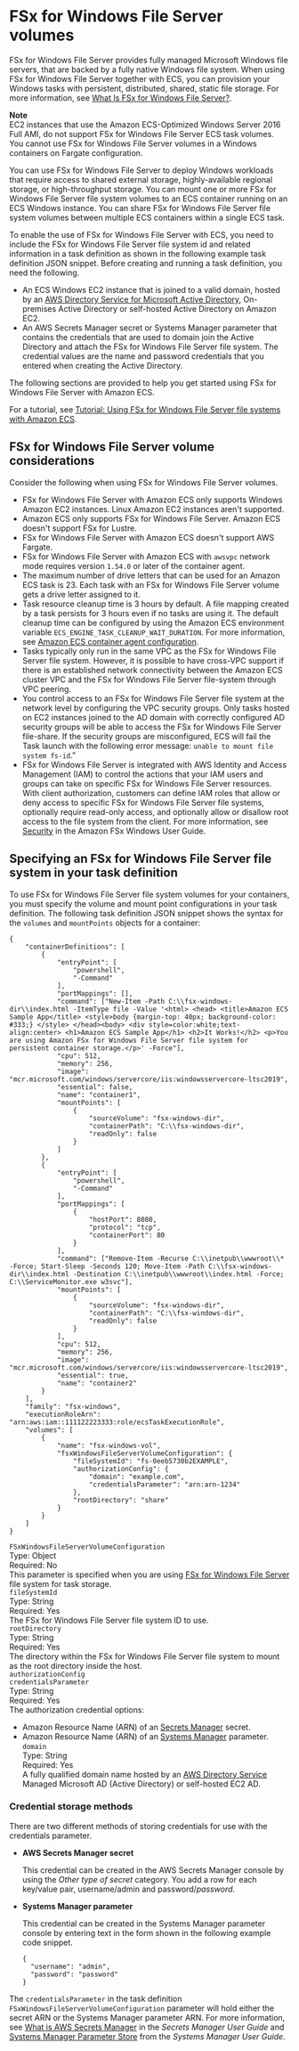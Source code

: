 # FSx for Windows File Server volumes<a name="wfsx-volumes"></a>

FSx for Windows File Server provides fully managed Microsoft Windows file servers, that are backed by a fully native Windows file system\. When using FSx for Windows File Server together with ECS, you can provision your Windows tasks with persistent, distributed, shared, static file storage\. For more information, see [What Is FSx for Windows File Server?](https://docs.aws.amazon.com/fsx/latest/WindowsGuide/what-is.html)\.

**Note**  
EC2 instances that use the Amazon ECS\-Optimized Windows Server 2016 Full AMI, do not support FSx for Windows File Server ECS task volumes\.  
You cannot use FSx for Windows File Server volumes in a Windows containers on Fargate configuration\.

You can use FSx for Windows File Server to deploy Windows workloads that require access to shared external storage, highly\-available regional storage, or high\-throughput storage\. You can mount one or more FSx for Windows File Server file system volumes to an ECS container running on an ECS Windows instance\. You can share FSx for Windows File Server file system volumes between multiple ECS containers within a single ECS task\.

To enable the use of FSx for Windows File Server with ECS, you need to include the FSx for Windows File Server file system id and related information in a task definition as shown in the following example task definition JSON snippet\. Before creating and running a task definition, you need the following\.
+ An ECS Windows EC2 instance that is joined to a valid domain, hosted by an [AWS Directory Service for Microsoft Active Directory](https://docs.aws.amazon.com/directoryservice/latest/admin-guide/directory_microsoft_ad.html), On\-premises Active Directory or self\-hosted Active Directory on Amazon EC2\.
+ An AWS Secrets Manager secret or Systems Manager parameter that contains the credentials that are used to domain join the Active Directory and attach the FSx for Windows File Server file system\. The credential values are the name and password credentials that you entered when creating the Active Directory\.

The following sections are provided to help you get started using FSx for Windows File Server with Amazon ECS\.

For a tutorial, see [Tutorial: Using FSx for Windows File Server file systems with Amazon ECS](tutorial-wfsx-volumes.md)\.

## FSx for Windows File Server volume considerations<a name="wfsx-volume-considerations"></a>

Consider the following when using FSx for Windows File Server volumes\.
+ FSx for Windows File Server with Amazon ECS only supports Windows Amazon EC2 instances\. Linux Amazon EC2 instances aren't supported\.
+ Amazon ECS only supports FSx for Windows File Server\. Amazon ECS doesn't support FSx for Lustre\.
+ FSx for Windows File Server with Amazon ECS doesn't support AWS Fargate\.
+ FSx for Windows File Server with Amazon ECS with `awsvpc` network mode requires version `1.54.0` or later of the container agent\.
+ The maximum number of drive letters that can be used for an Amazon ECS task is 23\. Each task with an FSx for Windows File Server volume gets a drive letter assigned to it\.
+ Task resource cleanup time is 3 hours by default\. A file mapping created by a task persists for 3 hours even if no tasks are using it\. The default cleanup time can be configured by using the Amazon ECS environment variable `ECS_ENGINE_TASK_CLEANUP_WAIT_DURATION`\. For more information, see [Amazon ECS container agent configuration](ecs-agent-config.md)\.
+ Tasks typically only run in the same VPC as the FSx for Windows File Server file system\. However, it is possible to have cross\-VPC support if there is an established network connectivity between the Amazon ECS cluster VPC and the FSx for Windows File Server file\-system through VPC peering\.
+ You control access to an FSx for Windows File Server file system at the network level by configuring the VPC security groups\. Only tasks hosted on EC2 instances joined to the AD domain with correctly configured AD security groups will be able to access the FSx for Windows File Server file\-share\. If the security groups are misconfigured, ECS will fail the Task launch with the following error message: `unable to mount file system fs-id`\.” 
+ FSx for Windows File Server is integrated with AWS Identity and Access Management \(IAM\) to control the actions that your IAM users and groups can take on specific FSx for Windows File Server resources\. With client authorization, customers can define IAM roles that allow or deny access to specific FSx for Windows File Server file systems, optionally require read\-only access, and optionally allow or disallow root access to the file system from the client\. For more information, see [Security](https://docs.aws.amazon.com/fsx/latest/WindowsGuide/security.html) in the Amazon FSx Windows User Guide\.

## Specifying an FSx for Windows File Server file system in your task definition<a name="specify-wfsx-config"></a>

To use FSx for Windows File Server file system volumes for your containers, you must specify the volume and mount point configurations in your task definition\. The following task definition JSON snippet shows the syntax for the `volumes` and `mountPoints` objects for a container:

```
{
    "containerDefinitions": [
        {
            "entryPoint": [
                "powershell",
                "-Command"
            ],
            "portMappings": [],
            "command": ["New-Item -Path C:\\fsx-windows-dir\\index.html -ItemType file -Value '<html> <head> <title>Amazon ECS Sample App</title> <style>body {margin-top: 40px; background-color: #333;} </style> </head><body> <div style=color:white;text-align:center> <h1>Amazon ECS Sample App</h1> <h2>It Works!</h2> <p>You are using Amazon FSx for Windows File Server file system for persistent container storage.</p>' -Force"],
            "cpu": 512,
            "memory": 256,
            "image": "mcr.microsoft.com/windows/servercore/iis:windowsservercore-ltsc2019",
            "essential": false,
            "name": "container1",
            "mountPoints": [
                {
                    "sourceVolume": "fsx-windows-dir",
                    "containerPath": "C:\\fsx-windows-dir",
                    "readOnly": false
                }
            ]
        },
        {
            "entryPoint": [
                "powershell",
                "-Command"
            ],
            "portMappings": [
                {
                    "hostPort": 8080,
                    "protocol": "tcp",
                    "containerPort": 80
                }
            ],
            "command": ["Remove-Item -Recurse C:\\inetpub\\wwwroot\\* -Force; Start-Sleep -Seconds 120; Move-Item -Path C:\\fsx-windows-dir\\index.html -Destination C:\\inetpub\\wwwroot\\index.html -Force; C:\\ServiceMonitor.exe w3svc"],
            "mountPoints": [
                {
                    "sourceVolume": "fsx-windows-dir",
                    "containerPath": "C:\\fsx-windows-dir",
                    "readOnly": false
                }
            ],
            "cpu": 512,
            "memory": 256,
            "image": "mcr.microsoft.com/windows/servercore/iis:windowsservercore-ltsc2019",
            "essential": true,
            "name": "container2"
        }
    ],
    "family": "fsx-windows",
    "executionRoleArn": "arn:aws:iam::111122223333:role/ecsTaskExecutionRole",
    "volumes": [
        {
            "name": "fsx-windows-vol",
            "fsxWindowsFileServerVolumeConfiguration": {
                "fileSystemId": "fs-0eeb5730b2EXAMPLE",
                "authorizationConfig": {
                    "domain": "example.com",
                    "credentialsParameter": "arn:arn-1234"
                },
                "rootDirectory": "share"
            }
        }
    ]
}
```

`FSxWindowsFileServerVolumeConfiguration`  
Type: Object  
Required: No  
This parameter is specified when you are using [FSx for Windows File Server](https://docs.aws.amazon.com/fsx/latest/WindowsGuide/what-is.html) file system for task storage\.    
`fileSystemId`  
Type: String  
Required: Yes  
The FSx for Windows File Server file system ID to use\.  
`rootDirectory`  
Type: String  
Required: Yes  
The directory within the FSx for Windows File Server file system to mount as the root directory inside the host\.  
`authorizationConfig`    
`credentialsParameter`  
Type: String  
Required: Yes  
The authorization credential options:  
+ Amazon Resource Name \(ARN\) of an [Secrets Manager](https://docs.aws.amazon.com/secretsmanager) secret\.
+ Amazon Resource Name \(ARN\) of an [Systems Manager](https://docs.aws.amazon.com/systems-manager/latest/userguide/integration-ps-secretsmanager.html) parameter\.  
`domain`  
Type: String  
Required: Yes  
A fully qualified domain name hosted by an [AWS Directory Service](https://docs.aws.amazon.com/directoryservice/latest/admin-guide/directory_microsoft_ad.html) Managed Microsoft AD \(Active Directory\) or self\-hosted EC2 AD\.

### Credential storage methods<a name="creds"></a>

There are two different methods of storing credentials for use with the credentials parameter\.
+ **AWS Secrets Manager secret**

  This credential can be created in the AWS Secrets Manager console by using the *Other type of secret* category\. You add a row for each key/value pair, username/admin and password/*password*\.
+ **Systems Manager parameter**

  This credential can be created in the Systems Manager parameter console by entering text in the form shown in the following example code snippet\.

  ```
  {
    "username": "admin",
    "password": "password"
  }
  ```

The `credentialsParameter` in the task definition `FSxWindowsFileServerVolumeConfiguration` parameter will hold either the secret ARN or the Systems Manager parameter ARN\. For more information, see [What is AWS Secrets Manager](https://docs.aws.amazon.com/secretsmanager/latest/userguide/intro.html) in the *Secrets Manager User Guide* and [Systems Manager Parameter Store](https://docs.aws.amazon.com/systems-manager/latest/userguide/systems-manager-parameter-store.html) from the *Systems Manager User Guide*\.